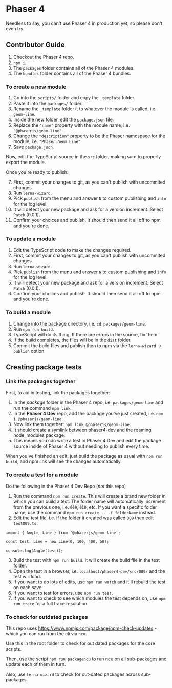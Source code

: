 # Phaser 4

Needless to say, you can't use Phaser 4 in production yet, so please don't even try.

## Contributor Guide

1. Checkout the Phaser 4 repo.
2. `npm i`.
3. The `packages` folder contains all of the Phaser 4 modules.
4. The `bundles` folder contains all of the Phaser 4 bundles.

### To create a new module

1. Go into the `scripts/` folder and copy the `_template` folder.
2. Paste it into the `packages/` folder.
3. Rename the `_template` folder it to whatever the module is called, i.e. `geom-line`.
4. Inside the new folder, edit the `package.json` file.
5. Replace the `"name"` property with the module name, i.e. `"@phaserjs/geom-line"`.
5. Change the `"description"` property to be the Phaser namespace for the module, i.e. `"Phaser.Geom.Line"`.
6. Save `package.json`.

Now, edit the TypeScript source in the `src` folder, making sure to properly export the module.

Once you're ready to publish:

7. First, commit your changes to git, as you can't publish with uncommited changes.
8. Run `lerna-wizard`.
9. Pick `publish` from the menu and answer `N` to custom publishing and `info` for the log level.
10. It will detect your new package and ask for a version increment. Select `Patch` (0.0.1).
11. Confirm your choices and publish. It should then send it all off to npm and you're done.

### To update a module

1. Edit the TypeScript code to make the changes required.
2. First, commit your changes to git, as you can't publish with uncommited changes.
3. Run `lerna-wizard`.
4. Pick `publish` from the menu and answer `N` to custom publishing and `info` for the log level.
5. It will detect your new package and ask for a version increment. Select `Patch` (0.0.1).
6. Confirm your choices and publish. It should then send it all off to npm and you're done.

### To build a module

1. Change into the package directory, i.e. `cd packages/geom-line`.
2. Run `npm run build`.
3. TypeScript will do its thing. If there are errors in the source, fix them.
4. If the build completes, the files will be in the `dist` folder.
5. Commit the build files and publish then to npm via the `lerna-wizard` -> `publish` option.

## Creating package tests

### Link the packages together

First, to aid in testing, link the packages together:

1. In the _package_ folder in the Phaser 4 repo, i.e. `packages/geom-line` and run the command `npm link`.
2. In the **Phaser 4 Dev** repo, add the package you've just created, i.e. `npm i @phaserjs/geom-line`.
3. Now link them together: `npm link @phaserjs/geom-line`.
4. It should create a symlink between phaser4-dev and the roaming node_modules package.
5. This means you can write a test in Phaser 4 Dev and edit the package source inside of Phaser 4 without needing to publish every time. 

When you've finished an edit, just build the package as usual with `npm run build`, and npm link will see the changes automatically.

### To create a test for a module

Do the following in the Phaser 4 Dev Repo (_not_ this repo)

1. Run the command `npm run create`. This will create a brand new folder in which you can build a test. The folder name will automatically increment from the previous one, i.e. `009`, `010`, etc. If you want a specific folder name, use the command `npm run create -- -f folderName` instead.
2. Edit the test file, i.e. if the folder it created was called `009` then edit `test009.ts`:

```
import { Angle, Line } from '@phaserjs/geom-line';

const test: Line = new Line(0, 100, 400, 50);

console.log(Angle(test));
```

3. Build the test with `npm run build`. It will create the build file in the test folder.
4. Open the test in a browser, i.e. `localhost/phaser4-dev/src/009/` and the test will load.
5. If you want to do lots of edits, use `npm run watch` and it'll rebuild the test on each save.
6. If you want to test for errors, use `npm run test`.
7. If you want to check to see which modules the test depends on, use `npm run trace` for a full trace resolution.

### To check for outdated packages

This repo uses https://www.npmjs.com/package/npm-check-updates - which you can run from the cli via `ncu`.

Use this in the root folder to check for out dated packages for the core scripts.

Then, use the script `npm run packagencu` to run ncu on all sub-packages and update each of them in turn.

Also, use `lerna-wizard` to check for out-dated packages across sub-packages.
